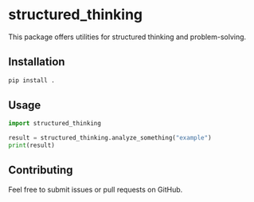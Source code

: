 # structured_thinking

This package offers utilities for structured thinking and problem-solving.

## Installation

```bash
pip install .
```

## Usage

```python
import structured_thinking

result = structured_thinking.analyze_something("example")
print(result)
```

## Contributing

Feel free to submit issues or pull requests on GitHub.